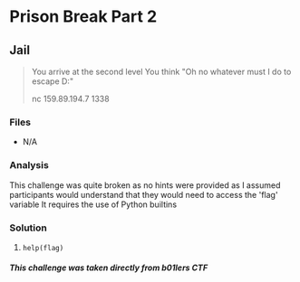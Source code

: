 # Prison Break Part 2
## Jail

> You arrive at the second level
> You think "Oh no whatever must I do to escape D:"
>
> nc 159.89.194.7 1338

### Files
- N/A

### Analysis
This challenge was quite broken as no hints were provided as I assumed participants would understand that they would need to access the 'flag' variable
It requires the use of Python builtins

### Solution
1. ```help(flag)```

##### __This challenge was taken directly from b01lers CTF__
